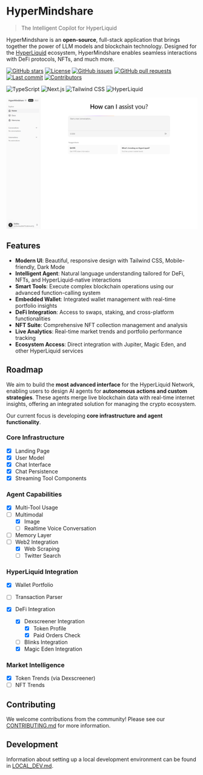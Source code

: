 # HyperMindshare

> The Intelligent Copilot for HyperLiquid

HyperMindshare is an **open-source**, full-stack application that brings together the power of LLM models and blockchain technology. Designed for the [HyperLiquid](https://hyperfoundation.org/) ecosystem, HyperMindshare enables seamless interactions with DeFi protocols, NFTs, and much more.

[![GitHub stars](https://img.shields.io/github/stars/JasnBlackmore/hypermindshareai?style=flat-square)](https://github.com/JasnBlackmore/hypermindshareai/stargazers)
[![License](https://img.shields.io/badge/license-MIT-blue?style=flat-square)](https://github.com/JasnBlackmore/hypermindshareai/blob/main/LICENSE)
[![GitHub issues](https://img.shields.io/github/issues/JasnBlackmore/hypermindshareai?style=flat-square)](https://github.com/JasnBlackmore/hypermindshareai/issues)
[![GitHub pull requests](https://img.shields.io/github/issues-pr/JasnBlackmore/hypermindshareai?style=flat-square)](https://github.com/JasnBlackmore/hypermindshareai/pulls)
[![Last commit](https://img.shields.io/github/last-commit/JasnBlackmore/hypermindshareai?style=flat-square)](https://github.com/JasnBlackmore/hypermindshareai/commits/main)
[![Contributors](https://img.shields.io/github/contributors/JasnBlackmore/hypermindshareai?style=flat-square)](https://github.com/JasnBlackmore/hypermindshareai/graphs/contributors)

![TypeScript](https://img.shields.io/badge/TypeScript-3178C6?style=flat-square&logo=typescript&logoColor=white)
![Next.js](https://img.shields.io/badge/Next.js-000000?style=flat-square&logo=next.js&logoColor=white)
![Tailwind CSS](https://img.shields.io/badge/Tailwind_CSS-38B2AC?style=flat-square&logo=tailwind-css&logoColor=white)
![HyperLiquid](https://img.shields.io/badge/HyperLiquid-14F195?style=flat-square&logo=solana&logoColor=white&color=black)

![Product Demo](./public/product.png)

## Features

- **Modern UI**: Beautiful, responsive design with Tailwind CSS, Mobile-friendly, Dark Mode
- **Intelligent Agent**: Natural language understanding tailored for DeFi, NFTs, and HyperLiquid-native interactions
- **Smart Tools**: Execute complex blockchain operations using our advanced function-calling system
- **Embedded Wallet**: Integrated wallet management with real-time portfolio insights
- **DeFi Integration**: Access to swaps, staking, and cross-platform functionalities
- **NFT Suite**: Comprehensive NFT collection management and analysis
- **Live Analytics**: Real-time market trends and portfolio performance tracking
- **Ecosystem Access**: Direct integration with Jupiter, Magic Eden, and other HyperLiquid services

## Roadmap

We aim to build the **most advanced interface** for the HyperLiquid Network, enabling users to design AI agents for **autonomous actions and custom strategies**. These agents merge live blockchain data with real-time internet insights, offering an integrated solution for managing the crypto ecosystem.

Our current focus is developing **core infrastructure and agent functionality**.

### Core Infrastructure

- [x] Landing Page
- [x] User Model
- [x] Chat Interface
- [x] Chat Persistence
- [x] Streaming Tool Components

### Agent Capabilities

- [x] Multi-Tool Usage
- [ ] Multimodal
  - [x] Image
  - [ ] Realtime Voice Conversation
- [ ] Memory Layer
- [ ] Web2 Integration
  - [x] Web Scraping
  - [ ] Twitter Search

### HyperLiquid Integration

- [x] Wallet Portfolio
- [ ] Transaction Parser

- [x] DeFi Integration
  - [x] Dexscreener Integration
    - [x] Token Profile
    - [x] Paid Orders Check
  - [ ] Blinks Integration
  - [x] Magic Eden Integration

### Market Intelligence

- [x] Token Trends (via Dexscreener)
- [ ] NFT Trends 

## Contributing

We welcome contributions from the community! Please see our [CONTRIBUTING.md](CONTRIBUTING.md) for more information.

## Development

Information about setting up a local development environment can be found in [LOCAL_DEV.md](LOCAL_DEV.md).
